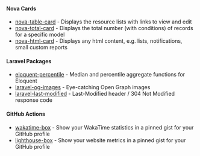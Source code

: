 #### Nova Cards
- [nova-table-card](https://github.com/abordage/nova-table-card) - Displays the resource lists with links to view and edit
- [nova-total-card](https://github.com/abordage/nova-total-card) - Displays the total number (with conditions) of records for a specific model
- [nova-html-card](https://github.com/abordage/nova-html-card) - Displays any html content, e.g. lists, notifications, small custom reports

#### Laravel Packages
- [eloquent-percentile](https://github.com/abordage/eloquent-percentile) - Median and percentile aggregate functions for Eloquent
- [laravel-og-images](https://github.com/abordage/laravel-og-images) - Eye-catching Open Graph images
- [laravel-last-modified](https://github.com/abordage/laravel-last-modified) - Last-Modified header / 304 Not Modified response code

#### GitHub Actions
- [wakatime-box](https://github.com/abordage/wakatime-box) - Show your WakaTime statistics in a pinned gist for your GitHub profile
- [lighthouse-box](https://github.com/abordage/lighthouse-box) - Show your website metrics in a pinned gist for your GitHub profile